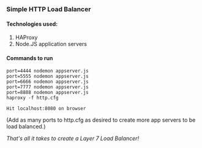 ### Simple HTTP Load Balancer

#### Technologies used:
1. HAProxy
2. Node.JS application servers

#### Commands to run
```
port=4444 nodemon appserver.js
port=5555 nodemon appserver.js
port=6666 nodemon appserver.js
port=7777 nodemon appserver.js
port=8888 nodemon appserver.js
haproxy -f http.cfg
```
```Hit localhost:8080 on browser``` <br><p>
(Add as many ports to http.cfg as desired to create more app servers to be load balanced.)

<i>That's all it takes to create a Layer 7 Load Balancer!</i>